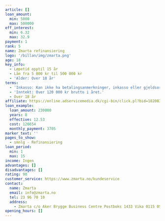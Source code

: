 ```yaml
---
article: []
loan_amount:
  min: 5000
  max: 500000
eff_interest:
  min: 6.32
  max: 32.9
payment: 1
rank: 5
name: Zmarta refinansiering
logo: '/billan/img/zmarta.png'
age: 18
key_info:
  - Løpetid opptil 15 år
  - Lån fra 5 000 kr til 500 000 kr
  - 'Alder: Over 18 år'
terms:
  - 'Inkasso: Kan ikke ha betalingsanmerkninger, inkasso eller gjeldsordning.'
  - 'Inntekt: Over 120 000 kr brutto i året.'
  - Over 18 år
affiliate: https://online.adservicemedia.dk/cgi-bin/click.pl?bid=1820835&media_id=89835&sub=https://www.zmarta.no/lane-penger/refinansiering
loan_example:
  loan_amount: 230000
  years: 8
  effective: 12.53
  cost: 126654
  monthly_payment: 3705
marker_text: ''
pages_to_show:
  - smnlg - Refinansiering
loan_period:
  min: 1
  max: 15
income: Ingen
advantages: []
disadvantages: []
rating: 90
customer_service: https://www.zmarta.no/kundeservice
contact:
  name: Zmarta
  email: info@zmarta.no
  tel: 23 96 70 10
  address:
    - Zmarta c/o Aker Brygge Business Centre Postboks 1433 Vika 0115 OSLO
opening_hours: []
---
```

